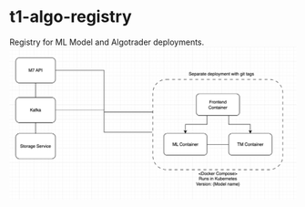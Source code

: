 # t1-algo-registry
Registry for ML Model and Algotrader deployments.
![Architecture](docs/architecture.png)